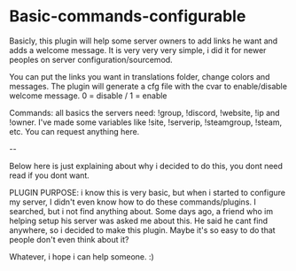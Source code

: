 # Basic-commands-configurable
Basicly, this plugin will help some server owners to add links he want and adds a welcome message. It is very very very simple, i did it for newer peoples on server configuration/sourcemod.

You can put the links you want in translations folder, change colors and messages.
The plugin will generate a cfg file with the cvar to enable/disable welcome message. 0 = disable / 1 = enable

Commands: all basics the servers need: !group, !discord, !website, !ip and !owner. I've made some variables like !site, !serverip, !steamgroup, !steam, etc.
You can request anything here.

--

Below here is just explaining about why i decided to do this, you dont need read if you dont want.


PLUGIN PURPOSE: i know this is very basic, but when i started to configure my server, I didn't even know how to do these commands/plugins. I searched, but i not find anything about. Some days ago, a friend who im helping setup his server was asked me about this. He said he cant find anywhere, so i decided to make this plugin.
Maybe it's so easy to do that people don't even think about it?

Whatever, i hope i can help someone. :)

